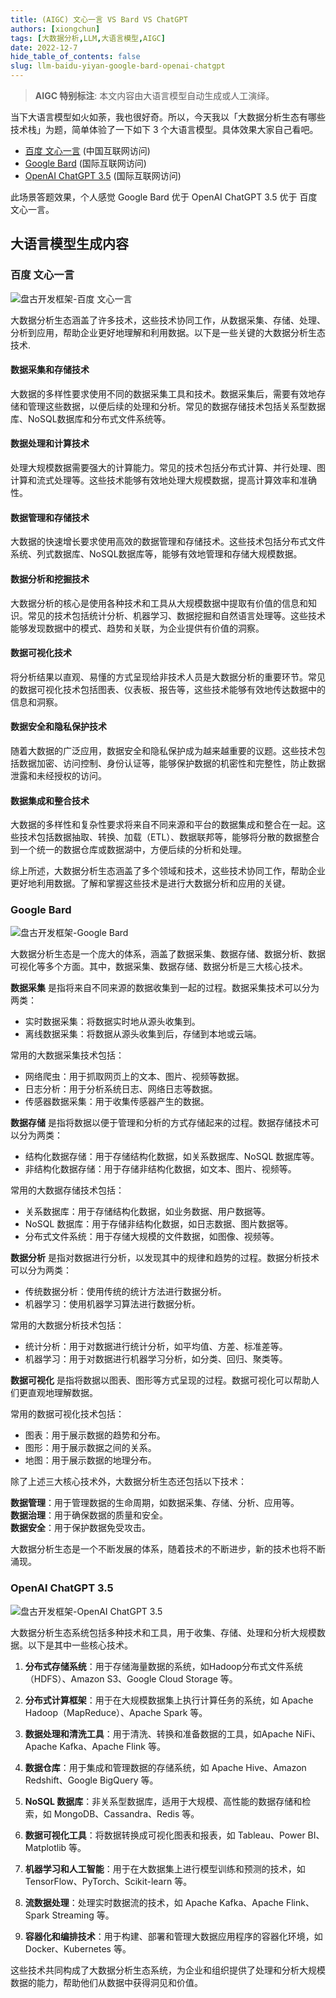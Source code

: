 ```yaml
---
title: (AIGC) 文心一言 VS Bard VS ChatGPT
authors: [xiongchun]
tags: [大数据分析,LLM,大语言模型,AIGC]
date: 2022-12-7
hide_table_of_contents: false
slug: llm-baidu-yiyan-google-bard-openai-chatgpt
---
```

> **AIGC 特别标注**: 本文内容由大语言模型自动生成或人工演绎。

当下大语言模型如火如荼，我也很好奇。所以，今天我以「大数据分析生态有哪些技术栈」为题，简单体验了一下如下 3 个大语言模型。具体效果大家自己看吧。

- [百度 文心一言](https://yiyan.baidu.com) (中国互联网访问)
- [Google Bard](https://bard.google.com) (国际互联网访问)
- [OpenAI ChatGPT 3.5](https://chat.openai.com) (国际互联网访问)

此场景答题效果，个人感觉 Google Bard 优于 OpenAI ChatGPT 3.5 优于 百度文心一言。

<!--truncate-->

## 大语言模型生成内容

### 百度 文心一言

![盘古开发框架-百度 文心一言](/resources/doc/56-llm.png)

大数据分析生态涵盖了许多技术，这些技术协同工作，从数据采集、存储、处理、分析到应用，帮助企业更好地理解和利用数据。以下是一些关键的大数据分析生态技术.

#### 数据采集和存储技术

大数据的多样性要求使用不同的数据采集工具和技术。数据采集后，需要有效地存储和管理这些数据，以便后续的处理和分析。常见的数据存储技术包括关系型数据库、NoSQL数据库和分布式文件系统等。  

#### 数据处理和计算技术

处理大规模数据需要强大的计算能力。常见的技术包括分布式计算、并行处理、图计算和流式处理等。这些技术能够有效地处理大规模数据，提高计算效率和准确性。  

#### 数据管理和存储技术

大数据的快速增长要求使用高效的数据管理和存储技术。这些技术包括分布式文件系统、列式数据库、NoSQL数据库等，能够有效地管理和存储大规模数据。 

#### 数据分析和挖掘技术

大数据分析的核心是使用各种技术和工具从大规模数据中提取有价值的信息和知识。常见的技术包括统计分析、机器学习、数据挖掘和自然语言处理等。这些技术能够发现数据中的模式、趋势和关联，为企业提供有价值的洞察。

#### 数据可视化技术

将分析结果以直观、易懂的方式呈现给非技术人员是大数据分析的重要环节。常见的数据可视化技术包括图表、仪表板、报告等，这些技术能够有效地传达数据中的信息和洞察。  

#### 数据安全和隐私保护技术

随着大数据的广泛应用，数据安全和隐私保护成为越来越重要的议题。这些技术包括数据加密、访问控制、身份认证等，能够保护数据的机密性和完整性，防止数据泄露和未经授权的访问。  

#### 数据集成和整合技术

大数据的多样性和复杂性要求将来自不同来源和平台的数据集成和整合在一起。这些技术包括数据抽取、转换、加载（ETL）、数据联邦等，能够将分散的数据整合到一个统一的数据仓库或数据湖中，方便后续的分析和处理。  

综上所述，大数据分析生态涵盖了多个领域和技术，这些技术协同工作，帮助企业更好地利用数据。了解和掌握这些技术是进行大数据分析和应用的关键。

### Google Bard

![盘古开发框架-Google Bard](/resources/doc/57-llm.png)

大数据分析生态是一个庞大的体系，涵盖了数据采集、数据存储、数据分析、数据可视化等多个方面。其中，数据采集、数据存储、数据分析是三大核心技术。

**数据采集** 是指将来自不同来源的数据收集到一起的过程。数据采集技术可以分为两类：

- 实时数据采集：将数据实时地从源头收集到。
- 离线数据采集：将数据从源头收集到后，存储到本地或云端。

常用的大数据采集技术包括：

- 网络爬虫：用于抓取网页上的文本、图片、视频等数据。
- 日志分析：用于分析系统日志、网络日志等数据。
- 传感器数据采集：用于收集传感器产生的数据。

**数据存储** 是指将数据以便于管理和分析的方式存储起来的过程。数据存储技术可以分为两类：

- 结构化数据存储：用于存储结构化数据，如关系数据库、NoSQL 数据库等。
- 非结构化数据存储：用于存储非结构化数据，如文本、图片、视频等。

常用的大数据存储技术包括：

- 关系数据库：用于存储结构化数据，如业务数据、用户数据等。  
- NoSQL 数据库：用于存储非结构化数据，如日志数据、图片数据等。
- 分布式文件系统：用于存储大规模的文件数据，如图像、视频等。

**数据分析** 是指对数据进行分析，以发现其中的规律和趋势的过程。数据分析技术可以分为两类：

- 传统数据分析：使用传统的统计方法进行数据分析。
- 机器学习：使用机器学习算法进行数据分析。

常用的大数据分析技术包括：

- 统计分析：用于对数据进行统计分析，如平均值、方差、标准差等。
- 机器学习：用于对数据进行机器学习分析，如分类、回归、聚类等。

**数据可视化** 是指将数据以图表、图形等方式呈现的过程。数据可视化可以帮助人们更直观地理解数据。

常用的数据可视化技术包括：

- 图表：用于展示数据的趋势和分布。
- 图形：用于展示数据之间的关系。
- 地图：用于展示数据的地理分布。

除了上述三大核心技术外，大数据分析生态还包括以下技术：

**数据管理**：用于管理数据的生命周期，如数据采集、存储、分析、应用等。  
**数据治理**：用于确保数据的质量和安全。  
**数据安全**：用于保护数据免受攻击。  

大数据分析生态是一个不断发展的体系，随着技术的不断进步，新的技术也将不断涌现。

### OpenAI ChatGPT 3.5

![盘古开发框架-OpenAI ChatGPT 3.5](/resources/doc/58-llm.png)

大数据分析生态系统包括多种技术和工具，用于收集、存储、处理和分析大规模数据。以下是其中一些核心技术。

1. **分布式存储系统**：用于存储海量数据的系统，如Hadoop分布式文件系统（HDFS）、Amazon S3、Google Cloud Storage 等。

2. **分布式计算框架**：用于在大规模数据集上执行计算任务的系统，如 Apache Hadoop（MapReduce）、Apache Spark 等。

3. **数据处理和清洗工具**：用于清洗、转换和准备数据的工具，如Apache NiFi、Apache Kafka、Apache Flink 等。

4. **数据仓库**：用于集成和管理数据的存储系统，如 Apache Hive、Amazon Redshift、Google BigQuery 等。

5. **NoSQL 数据库**：非关系型数据库，适用于大规模、高性能的数据存储和检索，如 MongoDB、Cassandra、Redis 等。

6. **数据可视化工具**：将数据转换成可视化图表和报表，如 Tableau、Power BI、Matplotlib 等。

7. **机器学习和人工智能**：用于在大数据集上进行模型训练和预测的技术，如 TensorFlow、PyTorch、Scikit-learn 等。

8. **流数据处理**：处理实时数据流的技术，如 Apache Kafka、Apache Flink、Spark Streaming 等。

9. **容器化和编排技术**：用于构建、部署和管理大数据应用程序的容器化环境，如 Docker、Kubernetes 等。

这些技术共同构成了大数据分析生态系统，为企业和组织提供了处理和分析大规模数据的能力，帮助他们从数据中获得洞见和价值。